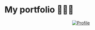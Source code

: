 # My portfolio 👨🏻‍💻

<a href="https://leonardt.eu">
 <p align="center">
  <img src="https://i.imgur.com/DvBwaQL.png?w="350" alt="Profile"
 </p>
</a>
